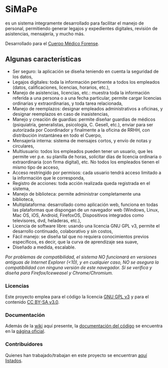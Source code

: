 # SiMaPe
es un sistema íntegramente desarrollado para facilitar el manejo de personal, permitiendo generar legajos y expedientes digitales, revisión de asistencias, mensajería, y mucho más.

Desarrollado para el [Cuerpo Médico Forense](http://www.csjn.gov.ar/cmfcs/index.htm).

## Algunas características ##
  * Ser seguro: la aplicación se diseña teniendo en cuenta la seguridad de los datos,
  * Legajos digitales: toda la información pertinente a todos los empleados (datos, calificaciones, licencias, horarios, etc.),
  * Manejo de asistencias, licencias, etc.: muestra toda la información referida a una persona o a una fecha particular, permite cargar licencias ordinarias y extraordinarias, y toda tarea relacionada,
  * Manejo de reemplazos: designar empleados administrativos a oficinas, y designar reemplazos en caso de inasistencias,
  * Manejo y creación de guardias: permite diseñar guardias de médicos (psiquiatría, generalistas, psicología, C. Gesell, etc.), enviar para ser autorizada por Coordinador y finalmente a la oficina de RRHH, con distribución instantánea en todo el Cuerpo,
  * Mensajería interna: sistema de mensajes cortos, y envío de notas y circulares,
  * Multiusuario: todos los empleados pueden tener un usuario, que les permite ver p.e. su planilla de horas, solicitar días de licencia ordinaria o extraordinaria (con firma digital), etc.  No todos los empleados tienen el mismo tipo de acceso,
  * Acceso restringido por permisos: cada usuario tendrá acceso limitado a la información que le corresponda,
  * Registro de acciones: toda acción realizada queda registrada en el sistema,
  * Manejo de biblioteca: permite administrar completamente una biblioteca,
  * Multiplataforma: desarrollado como aplicación web, funciona en todas las plataformas que dispongan de un navegador web (Windows, Linux, Mac OS, iOS, Android, FirefoxOS, Dispositivos integrados como televisores, dvd, heladeras, etc.),
  * Licencia de software libre: usando una licencia GNU GPL v3, permite el desarrollo continuado, colaborativo y sin costos,
  * Fácil manejo: se diseña tal que no requiera conocimientos previos específicos, es decir, que la curva de aprendizaje sea suave,
  * Diseñado a medida, escalable.

_Por problemas de compatibilidad, el sistema NO funcionará en versiones antiguas de Internet Explorer (<10), y en cualquier caso, NO se asegura la compatibilidad con ninguna versión de este navegador. Sí se verifica y diseña para Firefox/Iceweasel y Chrome/Chromium._


### Licencias ###
Este proyecto emplea para el código la licencia [GNU GPL v3](http://www.spanish-translator-services.com/espanol/t/gnu/gpl-ar.html) y para el contenido [CC BY-SA v3.0](https://creativecommons.org/licenses/by-sa/3.0/).

### Documentación ###
Además de la [wiki](https://github.com/HacKanCuBa/simape/wiki) aquí presente, la [documentación del código](http://man.simape.cf) se encuentra en la [página oficial](http://www.simape.cf).

### Contribuidores ###
Quienes han trabajado/trabajan en este proyecto se encuentran [aquí listados](https://github.com/HacKanCuBa/simape/wiki/Contribuidores).
